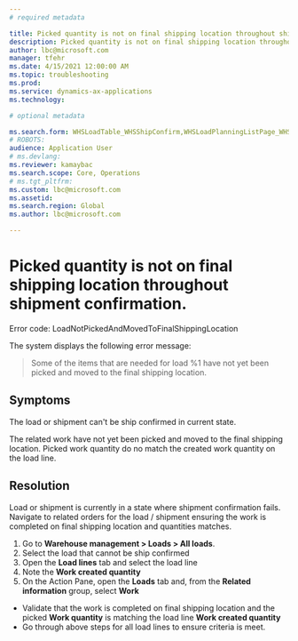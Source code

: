 ```yaml
---
# required metadata

title: Picked quantity is not on final shipping location throughout shipment confirmation.
description: Picked quantity is not on final shipping location throughout shipment confirmation.
author: lbc@microsoft.com
manager: tfehr
ms.date: 4/15/2021 12:00:00 AM
ms.topic: troubleshooting
ms.prod: 
ms.service: dynamics-ax-applications
ms.technology: 

# optional metadata

ms.search.form: WHSLoadTable_WHSShipConfirm,WHSLoadPlanningListPage_WHSShipConfirm,WHSLoadPlanningWorkbench_WHSShipConfirm,WHSTransportLoad_WHSShipConfirm,WHSShipPlanningListPage_WHSShipConfirm,WHSShipmentDetails_WHSShipConfirm,WHSWorkTable_WHSShipConfirm,WHSWorkTableListPage_WHSShipConfirm,Dialog_WHSOutboundShipConfirmController_WHSOutboundShipConfirm
# ROBOTS: 
audience: Application User
# ms.devlang: 
ms.reviewer: kamaybac
ms.search.scope: Core, Operations
# ms.tgt_pltfrm: 
ms.custom: lbc@microsoft.com
ms.assetid: 
ms.search.region: Global
ms.author: lbc@microsoft.com

---
```


# Picked quantity is not on final shipping location throughout shipment confirmation.

Error code: LoadNotPickedAndMovedToFinalShippingLocation

The system displays the following error message:

> Some of the items that are needed for load %1 have not yet been picked and moved to the final shipping location.

## Symptoms
The load or shipment can't be ship confirmed in current state.

The related work have not yet been picked and moved to the final shipping location. Picked work quantity do no match the created work quantity on the load line.




## Resolution
Load or shipment is currently in a state where shipment confirmation fails. Navigate to related orders for the load / shipment ensuring the work is completed on final shipping location and quantities matches.

1. Go to **Warehouse management \> Loads \> All loads**.
1. Select the load that cannot be ship confirmed
1. Open the **Load lines** tab and select the load line 
1. Note the **Work created quantity**
1. On the Action Pane, open the **Loads** tab and, from the **Related information** group, select **Work** 
 
- Validate that the work is completed on final shipping location and the picked **Work quantity** is matching the load line **Work created quantity**
- Go through above steps for all load lines to ensure criteria is meet.



